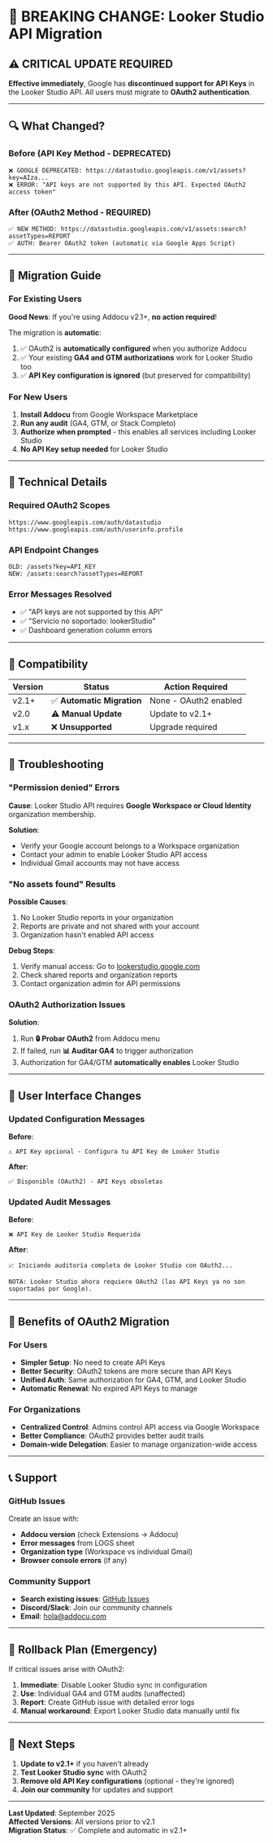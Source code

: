 # 🚨 BREAKING CHANGE: Looker Studio API Migration

## ⚠️ CRITICAL UPDATE REQUIRED

**Effective immediately**, Google has **discontinued support for API Keys** in the Looker Studio API. All users must migrate to **OAuth2 authentication**.

---

## 🔍 What Changed?

### Before (API Key Method - DEPRECATED)
```
❌ GOOGLE DEPRECATED: https://datastudio.googleapis.com/v1/assets?key=AIza...
❌ ERROR: "API keys are not supported by this API. Expected OAuth2 access token"
```

### After (OAuth2 Method - REQUIRED)
```
✅ NEW METHOD: https://datastudio.googleapis.com/v1/assets:search?assetTypes=REPORT
✅ AUTH: Bearer OAuth2 token (automatic via Google Apps Script)
```

---

## 🚀 Migration Guide

### For Existing Users

**Good News**: If you're using Addocu v2.1+, **no action required**! 

The migration is **automatic**:
1. ✅ OAuth2 is **automatically configured** when you authorize Addocu
2. ✅ Your existing **GA4 and GTM authorizations** work for Looker Studio too
3. ✅ **API Key configuration is ignored** (but preserved for compatibility)

### For New Users

1. **Install Addocu** from Google Workspace Marketplace
2. **Run any audit** (GA4, GTM, or Stack Completo)
3. **Authorize when prompted** - this enables all services including Looker Studio
4. **No API Key setup needed** for Looker Studio

---

## 🔧 Technical Details

### Required OAuth2 Scopes
```
https://www.googleapis.com/auth/datastudio
https://www.googleapis.com/auth/userinfo.profile
```

### API Endpoint Changes
```
OLD: /assets?key=API_KEY
NEW: /assets:search?assetTypes=REPORT
```

### Error Messages Resolved
- ✅ "API keys are not supported by this API"
- ✅ "Servicio no soportado: lookerStudio"
- ✅ Dashboard generation column errors

---

## 🎯 Compatibility

| Version | Status | Action Required |
|---------|--------|-----------------|
| v2.1+ | ✅ **Automatic Migration** | None - OAuth2 enabled |
| v2.0 | ⚠️ **Manual Update** | Update to v2.1+ |
| v1.x | ❌ **Unsupported** | Upgrade required |

---

## 🐛 Troubleshooting

### "Permission denied" Errors

**Cause**: Looker Studio API requires **Google Workspace or Cloud Identity** organization membership.

**Solution**: 
- Verify your Google account belongs to a Workspace organization
- Contact your admin to enable Looker Studio API access
- Individual Gmail accounts may not have access

### "No assets found" Results

**Possible Causes**:
1. No Looker Studio reports in your organization
2. Reports are private and not shared with your account
3. Organization hasn't enabled API access

**Debug Steps**:
1. Verify manual access: Go to [lookerstudio.google.com](https://lookerstudio.google.com)
2. Check shared reports and organization reports
3. Contact organization admin for API permissions

### OAuth2 Authorization Issues

**Solution**: 
1. Run **🔒 Probar OAuth2** from Addocu menu
2. If failed, run **📊 Auditar GA4** to trigger authorization
3. Authorization for GA4/GTM **automatically enables** Looker Studio

---

## 📱 User Interface Changes

### Updated Configuration Messages

**Before**:
```
⚠️ API Key opcional - Configura tu API Key de Looker Studio
```

**After**:
```
✅ Disponible (OAuth2) - API Keys obsoletas
```

### Updated Audit Messages

**Before**:
```
❌ API Key de Looker Studio Requerida
```

**After**:
```
📈 Iniciando auditoría completa de Looker Studio con OAuth2...

NOTA: Looker Studio ahora requiere OAuth2 (las API Keys ya no son soportadas por Google).
```

---

## 🎉 Benefits of OAuth2 Migration

### For Users
- **Simpler Setup**: No need to create API Keys
- **Better Security**: OAuth2 tokens are more secure than API Keys
- **Unified Auth**: Same authorization for GA4, GTM, and Looker Studio
- **Automatic Renewal**: No expired API Keys to manage

### For Organizations
- **Centralized Control**: Admins control API access via Google Workspace
- **Better Compliance**: OAuth2 provides better audit trails
- **Domain-wide Delegation**: Easier to manage organization-wide access

---

## 📞 Support

### GitHub Issues
Create an issue with:
- **Addocu version** (check Extensions → Addocu)
- **Error messages** from LOGS sheet
- **Organization type** (Workspace vs individual Gmail)
- **Browser console errors** (if any)

### Community Support
- **Search existing issues**: [GitHub Issues](https://github.com/jrodeiro5/addocu/issues)
- **Discord/Slack**: Join our community channels
- **Email**: hola@addocu.com

---

## 🔄 Rollback Plan (Emergency)

If critical issues arise with OAuth2:

1. **Immediate**: Disable Looker Studio sync in configuration
2. **Use**: Individual GA4 and GTM audits (unaffected)
3. **Report**: Create GitHub issue with detailed error logs
4. **Manual workaround**: Export Looker Studio data manually until fix

---

## 🎯 Next Steps

1. **Update to v2.1+** if you haven't already
2. **Test Looker Studio sync** with OAuth2
3. **Remove old API Key configurations** (optional - they're ignored)
4. **Join our community** for updates and support

---

**Last Updated**: September 2025  
**Affected Versions**: All versions prior to v2.1  
**Migration Status**: ✅ Complete and automatic in v2.1+
